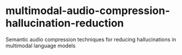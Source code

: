 # multimodal-audio-compression-hallucination-reduction
Semantic audio compression techniques for reducing hallucinations in multimodal language models
